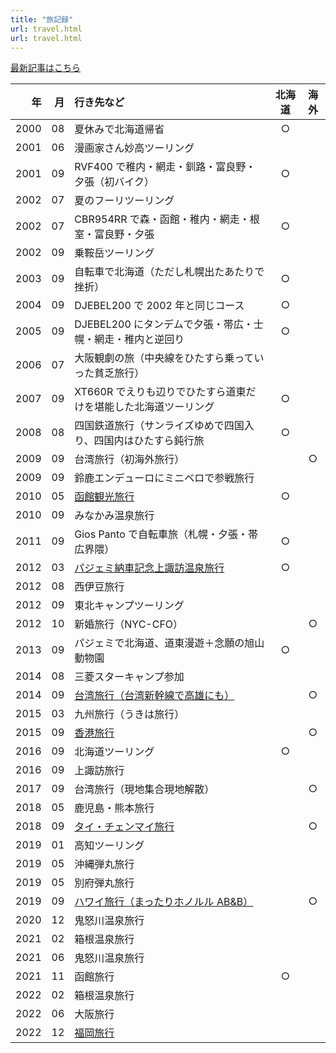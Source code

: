 ```yaml
---
title: "旅記録"
url: travel.html
url: travel.html
---
```

[最新記事はこちら](/travel/)

|   年 |  月 | 行き先など                                                                | 北海道 | 海外 |
| ---: | --: | :------------------------------------------------------------------------ | :----: | :--: |
| 2000 |  08 | 夏休みで北海道帰省                                                        |   ○    |      |
| 2001 |  06 | 漫画家さん妙高ツーリング                                                  |        |      |
| 2001 |  09 | RVF400 で稚内・網走・釧路・富良野・夕張（初バイク）                       |   ○    |      |
| 2002 |  07 | 夏のフーリツーリング                                                      |        |      |
| 2002 |  07 | CBR954RR で森・函館・稚内・網走・根室・富良野・夕張                       |   ○    |      |
| 2002 |  09 | 乗鞍岳ツーリング                                                          |        |      |
| 2003 |  09 | 自転車で北海道（ただし札幌出たあたりで挫折）                              |   ○    |      |
| 2004 |  09 | DJEBEL200 で 2002 年と同じコース                                          |   ○    |      |
| 2005 |  09 | DJEBEL200 にタンデムで夕張・帯広・士幌・網走・稚内と逆回り                |   ○    |      |
| 2006 |  07 | 大阪観劇の旅（中央線をひたすら乗っていった貧乏旅行）                      |        |      |
| 2007 |  09 | XT660R でえりも辺りでひたすら道東だけを堪能した北海道ツーリング           |   ○    |      |
| 2008 |  08 | 四国鉄道旅行（サンライズゆめで四国入り、四国内はひたすら鈍行旅            |   ○    |      |
| 2009 |  09 | 台湾旅行（初海外旅行）                                                    |        |  ○   |
| 2009 |  09 | 鈴鹿エンデューロにミニベロで参戦旅行                                      |        |      |
| 2010 |  05 | [函館観光旅行](/travel/2010/05/函館小樽観光旅行/)                         |   ○    |      |
| 2010 |  09 | みなかみ温泉旅行                                                          |        |      |
| 2011 |  09 | Gios Panto で自転車旅（札幌・夕張・帯広界隈）                             |   ○    |      |
| 2012 |  03 | [パジェミ納車記念上諏訪温泉旅行](/travel/2012/04/諏訪旅行/)               |   ○    |      |
| 2012 |  08 | 西伊豆旅行                                                                |        |      |
| 2012 |  09 | 東北キャンプツーリング                                                    |        |      |
| 2012 |  10 | 新婚旅行（NYC-CFO）                                                       |        |  ○   |
| 2013 |  09 | パジェミで北海道、道東漫遊＋念願の旭山動物園                              |   ○    |      |
| 2014 |  08 | 三菱スターキャンプ参加                                                    |        |      |
| 2014 |  09 | [台湾旅行（台湾新幹線で高雄にも）](/travel/2014/08/台湾旅行1日目/)        |        |  ○   |
| 2015 |  03 | 九州旅行（うきは旅行）                                                    |        |      |
| 2015 |  09 | [香港旅行](/travel/2015/09/香港旅行2015/)                                 |        |  ○   |
| 2016 |  09 | 北海道ツーリング                                                          |   ○    |      |
| 2016 |  09 | 上諏訪旅行                                                                |        |      |
| 2017 |  09 | 台湾旅行（現地集合現地解散）                                              |        |  ○   |
| 2018 |  05 | 鹿児島・熊本旅行                                                          |        |      |
| 2018 |  09 | [タイ・チェンマイ旅行](/travel/2018/09/バンコクチェンマイ旅行/)           |        |  ○   |
| 2019 |  01 | 高知ツーリング                                                            |        |      |
| 2019 |  05 | 沖縄弾丸旅行                                                              |        |      |
| 2019 |  05 | 別府弾丸旅行                                                              |        |      |
| 2019 |  09 | [ハワイ旅行（まったりホノルル AB&B）](/travel/2019/09/2度目のハワイ旅行/) |        |  ○   |
| 2020 |  12 | 鬼怒川温泉旅行                                                            |        |      |
| 2021 |  02 | 箱根温泉旅行                                                              |        |      |
| 2021 |  06 | 鬼怒川温泉旅行                                                            |        |      |
| 2021 |  11 | 函館旅行                                                                  |   ○    |      |
| 2022 |  02 | 箱根温泉旅行                                                              |        |      |
| 2022 |  06 | 大阪旅行                                                                  |        |      |
| 2022 |  12 | [福岡旅行](/travel/2022/12/jal-dokokani-fuk/)                             |        |      |
